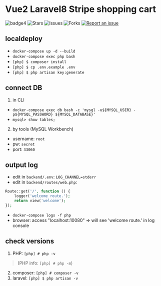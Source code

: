 # Vue2 Laravel8 Stripe shopping cart

![badge4](https://img.shields.io/badge/docker-3.3.1-blue)
![Stars](https://img.shields.io/github/stars/tquangdo/vue2-laravel8-stripe-shopping-cart?color=f05340)
![Issues](https://img.shields.io/github/issues/tquangdo/vue2-laravel8-stripe-shopping-cart?color=f05340)
![Forks](https://img.shields.io/github/forks/tquangdo/vue2-laravel8-stripe-shopping-cart?color=f05340)
[![Report an issue](https://img.shields.io/badge/Support-Issues-green)](https://github.com/tquangdo/vue2-laravel8-stripe-shopping-cart/issues/new)

## localdeploy

- `docker-compose up -d --build`
- `docker-compose exec php bash`
- `[php] $ composer install`
- `[php] $ cp .env.example .env`
- `[php] $ php artisan key:generate`

## connect DB

1. in CLI
- `docker-compose exec db bash -c 'mysql -u${MYSQL_USER} -p${MYSQL_PASSWORD} ${MYSQL_DATABASE}'`
- `mysql> show tables;`
2. by tools (MySQL Workbench)
- username: `root`
- pw: `secret`
- port: `33060`

## output log

- edit in `backend/.env`: `LOG_CHANNEL=stderr`
- edit in `backend/routes/web.php`:
```php
Route::get('/', function () {
    logger('welcome route.');
    return view('welcome');
});
```
- `docker-compose logs -f php`
- browser: access "localhost:10080" => will see 'welcome route.' in log console

## check versions

1. PHP: `[php] # php -v`
>(PHP info: `[php] # php -m`)
2. composer: `[php] # composer -v`
3. laravel: `[php] $ php artisan -v`
